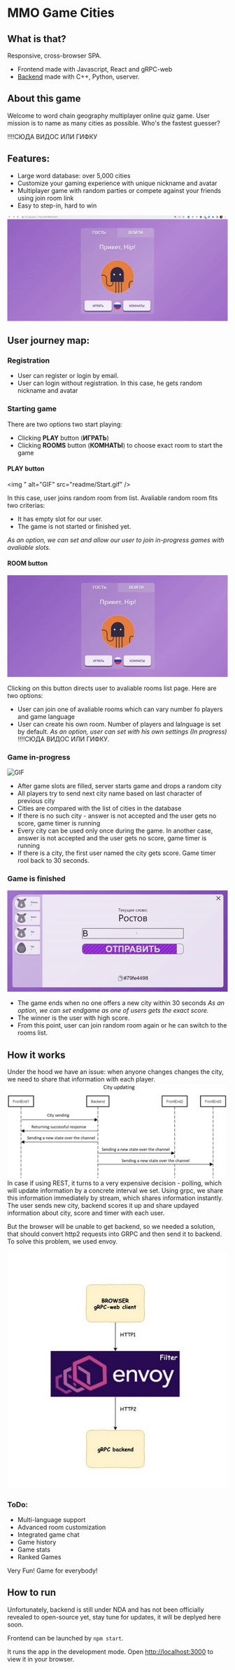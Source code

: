 # MMO Game Cities
## What is that?
Responsive, cross-browser SPA.

- Frontend made with Javascript, React and gRPC-web
- [Backend](https://git.yandex-academy.ru/school/2022-09/projects/team19/mmo-towns) made with C++, Python, userver.


## About this game

Welcome to word chain geography multiplayer online quiz game.
User mission is to name as many cities as possible. Who's the fastest guesser?

!!!!СЮДА ВИДОС ИЛИ ГИФКУ

## Features:
- Large word database: over 5,000 cities
- Customize your gaming experience with unique nickname and avatar
- Multiplayer game with random parties or compete against your friends using join room link
- Easy to step-in, hard to win


<img alt="GIF" src="readme/Invite.gif" />

## User journey map:

### Registration
  - User can register or login by email.
  - User can login without registration. 
    In this case, he gets random nickname and avatar

### Starting game
  There are two options two start playing:
  - Clicking **PLAY** button (**ИГРАТЬ**)
  - Clicking **ROOMS** button (**КОМНАТЫ**) to choose exact room to start the game

#### PLAY button

<img " alt="GIF" src="readme/Start.gif" />

  In this case, user joins random room from list. Avaliable random room fits two criterias:
  - It has empty slot for our user.
  - The game is not started or finished yet.
  
 *As an option, we can set and allow our user to join in-progress games with avaliable slots.*
 
 #### ROOM button
 
 <img  alt="GIF" src="readme/Rooms.gif" />
 <br>
 
 Clicking on this button directs user to avaliable rooms list page.
 Here are two options:
 - User can join one of avaliable rooms which can vary number fo players and game language
 - User can create his own room. Number of players and lalnguage is set by default.  *As an option, user can set with his own settings (In progress)* 
 !!!!СЮДА ВИДОС ИЛИ ГИФКУ.
 
  
### Game in-progress


<img alt="GIF" src="readme/Game.gif" />
<br>

- After game slots are filled, server starts game and drops a random city
- All players try to send next city name based on last character of previous city
- Cities are compared with the list of cities in the database
- If there is no such city - answer is not accepted and the user gets no score, game timer is running
- Every city can be used only once during the game. In another case, answer is not accepted and the user gets no score, game timer is running
- If there is a city, the first user named the city gets score. Game timer rool back to 30 seconds.

### Game is finished


<img alt="GIF" src="readme/Finish.gif" />
<br>

- The game ends when no one offers a new city within 30 seconds
*As an option, we can set endgame as one of users gets the exact score.*
- The winner is the user with high score.
- From this point, user can join random room again or he can switch to the rooms list.


## How it works

Under the hood we have an issue: when anyone changes changes the city, we need to share that information with each player.
<img alt="ROUTE" src="readme/Cityupd.png" />
In case if using REST, it turns to a very expensive decision - polling, which will update information by a concrete interval we set.
Using grpc, we share this information immediately by stream, which shares information instantly.
The user sends new city, backend scores it up and share updayed information about city, score and timer with each user.

But the browser will be unable to get backend, so we needed a solution, that should convert http2 requests into GRPC and then send it to backend.
To solve this problem, we used envoy.

<img alt="envoy" src="readme/envoy.jpg" />


### ToDo:

- Multi-language support
- Advanced room customization
- Integrated game chat
- Game history
- Game stats
- Ranked Games


Very Fun! Game for everybody!

## How to run

Unfortunately, backend is still under NDA and has not been officially revealed to open-source yet, stay tune for updates, it will be deplyed here soon.

Frontend can be launched by `npm start`.

It runs the app in the development mode.
Open [http://localhost:3000](http://localhost:3000) to view it in your browser.

